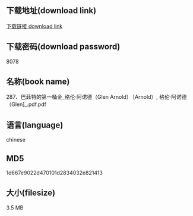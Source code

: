 ## 下载地址(download link)
[下载链接 download link](https://voluble-croquembouche-d321dc.netlify.app/?s=287%E3%80%81%E5%B7%B4%E8%8F%B2%E7%89%B9%E7%9A%84%E7%AC%AC%E4%B8%80%E6%A1%B6%E9%87%91_%E6%A0%BC%E4%BC%A6%C2%B7%E9%98%BF%E8%AF%BA%E5%BE%B7%EF%BC%88Glen+Arnold%EF%BC%89+%5BArnold%EF%BC%89%2C+%E6%A0%BC%E4%BC%A6%C2%B7%E9%98%BF%E8%AF%BA%E5%BE%B7%EF%BC%88Glen%5D_.pdf)

## 下载密码(download password)
8078

## 名称(book name)
287、巴菲特的第一桶金_格伦·阿诺德（Glen Arnold） [Arnold）, 格伦·阿诺德（Glen]_.pdf.pdf

## 语言(language)
chinese

## MD5
1d667e9022d470101d2834032e821413

## 大小(filesize)
3.5 MB
